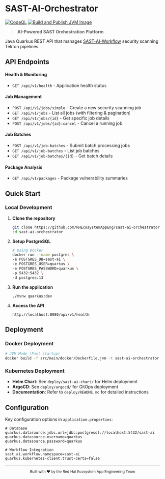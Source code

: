 # SAST-AI-Orchestrator

[![CodeQL](https://github.com/RHEcosystemAppEng/sast-ai-orchestrator/actions/workflows/codeql.yml/badge.svg)](https://github.com/RHEcosystemAppEng/sast-ai-orchestrator/actions/workflows/codeql.yml)
[![Build and Publish JVM Image](https://github.com/RHEcosystemAppEng/sast-ai-orchestrator/actions/workflows/build-and-publish.yml/badge.svg?branch=main)](https://github.com/RHEcosystemAppEng/sast-ai-orchestrator/actions/workflows/build-and-publish.yml)

> **AI-Powered SAST Orchestration Platform**

Java Quarkus REST API that manages [SAST-AI-Workflow](https://github.com/RHEcosystemAppEng/sast-ai-workflow) security scanning Tekton pipelines.

## API Endpoints

#### Health & Monitoring
- `GET /api/v1/health` - Application health status

#### Job Management
- `POST /api/v1/jobs/simple` - Create a new security scanning job
- `GET /api/v1/jobs` - List all jobs (with filtering & pagination)  
- `GET /api/v1/jobs/{id}` - Get specific job details
- `POST /api/v1/jobs/{id}:cancel` - Cancel a running job

#### Job Batches
- `POST /api/v1/job-batches` - Submit batch processing jobs
- `GET /api/v1/job-batches` - List job batches
- `GET /api/v1/job-batches/{id}` - Get batch details

#### Package Analysis
- `GET /api/v1/packages` - Package vulnerability summaries


## Quick Start

### Local Development

1. **Clone the repository**
   ```bash
   git clone https://github.com/RHEcosystemAppEng/sast-ai-orchestrator.git
   cd sast-ai-orchestrator
   ```

2. **Setup PostgreSQL**
   ```bash
   # Using Docker
   docker run --name postgres \
   -e POSTGRES_DB=sast-ai \
   -e POSTGRES_USER=quarkus \
   -e POSTGRES_PASSWORD=quarkus \
   -p 5432:5432 \
   -d postgres:13
   ```

3. **Run the application**
   ```bash
   ./mvnw quarkus:dev
   ```

4. **Access the API**
   ```
   http://localhost:8080/api/v1/health
   ```
   
## Deployment

### Docker Deployment
```bash
# JVM Mode (Fast startup)
docker build -f src/main/docker/Dockerfile.jvm -t sast-ai-orchestrator:jvm .
```

### Kubernetes Deployment
- **Helm Chart**: See `deploy/sast-ai-chart/` for Helm deployment
- **ArgoCD**: See `deploy/argocd/` for GitOps deployment
- **Documentation**: Refer to `deploy/README.md` for detailed instructions

## Configuration

Key configuration options in `application.properties`:

```properties
# Database
quarkus.datasource.jdbc.url=jdbc:postgresql://localhost:5432/sast-ai
quarkus.datasource.username=quarkus
quarkus.datasource.password=quarkus

# Workflow Integration  
sast.ai.workflow.namespace=sast-ai
quarkus.kubernetes-client.trust-certs=false
```

---

<div align="center">
  <sub>Built with ❤️ by the Red Hat Ecosystem App Engineering Team</sub>
</div>


